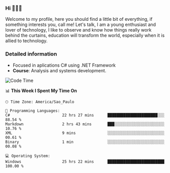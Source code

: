 


### Hi 🙋🏽‍♂️

Welcome to my profile, here you should find a little bit of everything, if something interests you, call me! Let's talk,
I am a young enthusiast and lover of technology, I like to observe and know how things really work behind the curtains, 
education will transform the world, especially when it is allied to technology.

### Detailed information
* Focused in aplications C# using .NET Framework
* **Course**: Analysis and systems development.

<!--START_SECTION:waka-->
![Code Time](http://img.shields.io/badge/Code%20Time-652%20hrs%203%20mins-blue)

📊 **This Week I Spent My Time On** 

```text
🕑︎ Time Zone: America/Sao_Paulo

💬 Programming Languages: 
C#                       22 hrs 27 mins      ██████████████████████░░░   88.54 % 
Markdown                 2 hrs 43 mins       ███░░░░░░░░░░░░░░░░░░░░░░   10.76 % 
XML                      9 mins              ░░░░░░░░░░░░░░░░░░░░░░░░░   00.61 % 
Binary                   1 min               ░░░░░░░░░░░░░░░░░░░░░░░░░   00.08 % 

💻 Operating System: 
Windows                  25 hrs 22 mins      █████████████████████████   100.00 % 
```


<!--END_SECTION:waka-->



